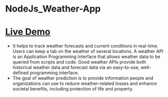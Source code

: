 # NodeJs_Weather-App
# [Live Demo](https://weather-app-anshshah.herokuapp.com/)
- It helps to track weather forecasts and current conditions in real-time. Users can keep a tab on the weather of several locations. A weather API is an Application Programming Interface that allows weather data to be queried from scripts and code. Good weather APIs provide both historical weather data and forecast data via an easy-to-use, well-defined programming interface.
- The goal of weather prediction is to provide information people and organizations can use to reduce weather-related losses and enhance societal benefits, including protection of life and property.
